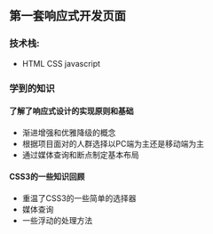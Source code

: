 ## 第一套响应式开发页面
### 技术栈: 
* HTML CSS javascript
### 学到的知识
#### 了解了响应式设计的实现原则和基础
* 渐进增强和优雅降级的概念
* 根据项目面对的人群选择以PC端为主还是移动端为主
* 通过媒体查询和断点制定基本布局
#### CSS3的一些知识回顾
* 重温了CSS3的一些简单的选择器
* 媒体查询
* 一些浮动的处理方法
